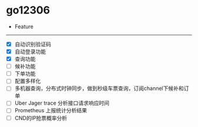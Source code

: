 # go12306

* Feature
----------------------------------------------
- [x] 自动识别验证码
- [x] 自动登录功能
- [x] 查询功能
- [ ] 候补功能
- [ ] 下单功能
- [ ] 配置多样化
- [ ] 多机器查询，分布式时钟同步，做到秒级车票查询，订阅channel下候补和订单
- [ ] Uber Jager trace 分析接口请求响应时间
- [ ] Prometheus 上报统计分析结果
- [ ] CND的IP抢票概率分析
